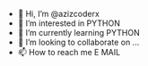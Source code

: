 - 👋 Hi, I’m @azizcoderx
- 👀 I’m interested in PYTHON
- 🌱 I’m currently learning PYTHON 
- 💞️ I’m looking to collaborate on ...
- 📫 How to reach me E MAIL

<!---
azizcoderx/azizcoderx is a ✨ special ✨ repository because its `README.md` (this file) appears on your GitHub profile.
You can click the Preview link to take a look at your changes.
--->
